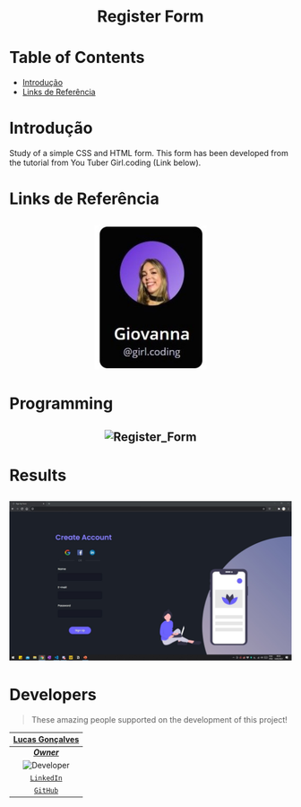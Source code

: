 <h1 align="center">
    Register Form <br>

</h1>

# Table of Contents
- [Introdução](#Introdução)
- [Links de Referência](#Links-de-Referência)

# Introdução 

Study of a simple CSS and HTML form. This form has been developed from the tutorial from You Tuber Girl.coding (Link below).


# Links de Referência
<h2 align="center"><a href="https://giovannamoeller.github.io/links/" target="_blank"><img alt="Girl Coding" title="Instructor" src="https://raw.githubusercontent.com/Auriflanos/Register-Form/main/SharedScreenshot.jpg" width="200px"/></a></h2>

# **Programming**
<h2 align="center"><img alt="Register_Form" title="Register_Form" src="https://www.dropbox.com/s/lvt9ce2b90b867u/Video-Estudo.gif?raw=1" width="800px" /></h2>

# **Results**
<h2 align="center"><img alt="Register_Form" title="Register_Form" src="https://raw.githubusercontent.com/Auriflanos/Register-Form/main/FinalResults.jpg" width="800px" /></h2>

# **Developers**

> These amazing people supported on the development of this project!

| <a href="https://github.com/Auriflanos" target="_blank">**Lucas Gonçalves**</a> | 
| :---: |
| <a href="https://github.com/Auriflanos" target="_blank">***Owner***</a> |
|<img alt="Developer" title="Developer" src="https://avatars0.githubusercontent.com/u/66454089?s=460&u=7d44989a97508ae37a8d5d81fb1bf19e005f15e9&v=4" width="130px" />| 
| <a href="https://www.linkedin.com/in/lucasrgoncalves/" target="_blank">`LinkedIn`</a> | 
| <a href="https://github.com/Auriflanos" target="_blank">`GitHub`</a> 